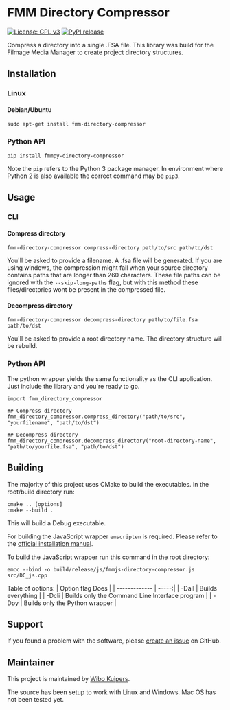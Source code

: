 # FMM Directory Compressor

[![License: GPL v3](https://img.shields.io/badge/License-GPLv3-blue.svg)](https://www.gnu.org/licenses/gpl-3.0)
[![PyPI release](https://img.shields.io/pypi/v/fmmpy-directory-compressor)](https://pypi.org/project/fmmpy-directory-compressor/)

Compress a directory into a single .FSA file. This library was build for the Filmage Media Manager to create project directory structures.

## Installation

### Linux
#### Debian/Ubuntu

    sudo apt-get install fmm-directory-compressor

### Python API

    pip install fmmpy-directory-compressor
    
 Note the `pip` refers to the Python 3 package manager. In environment where Python 2 is also available the correct command may be `pip3`.


## Usage

### CLI
#### Compress directory
    fmm-directory-compressor compress-directory path/to/src path/to/dst

You'll be asked to provide a filename. A .fsa file will be generated.
If you are using windows, the compression might fail when your source directory contains paths that are longer than 260 characters. These file paths can be ignored with the `--skip-long-paths` flag, but with this method these files/directories wont be present in the compressed file. 

#### Decompress directory
    fmm-directory-compressor decompress-directory path/to/file.fsa path/to/dst
You'll be asked to provide a root directory name. The directory structure will be rebuild.

### Python API
The python wrapper yields the same functionality as the CLI application. Just include the library and you're ready to go.

    import fmm_directory_compressor

    ## Compress directory
    fmm_directory_compressor.compress_directory("path/to/src", "yourfilename", "path/to/dst")

    ## Decompress directory
    fmm_directory_compressor.decompress_directory("root-directory-name", "path/to/yourfile.fsa", "path/to/dst")

## Building
The majority of this project uses CMake to build the executables. In the root/build directory run:

    cmake .. [options]
    cmake --build .

This will build a Debug executable.

For building the JavaScript wrapper `emscripten` is required. Please refer to the [official installation manual](https://emscripten.org/docs/getting_started/downloads.html).

To build the JavaScript wrapper run this command in the root directory:

    emcc --bind -o build/release/js/fmmjs-directory-compressor.js src/DC_js.cpp

Table of options:
| Option flag         Does  |
| ------------- | -----:|
| -Dall      | Builds everything |
| -Dcli     |   Builds only the Command Line Interface program |
| -Dpy     |   Builds only the Python wrapper |


## Support

If you found a problem with the software, please [create an issue](https://github.com/w-kuipers/fmm-directory-compressor/issues) on GitHub.

## Maintainer

This project is maintained by [Wibo Kuipers](https://github.com/w-kuipers).

The source has been setup to work with Linux and Windows. Mac OS has not been tested yet.
